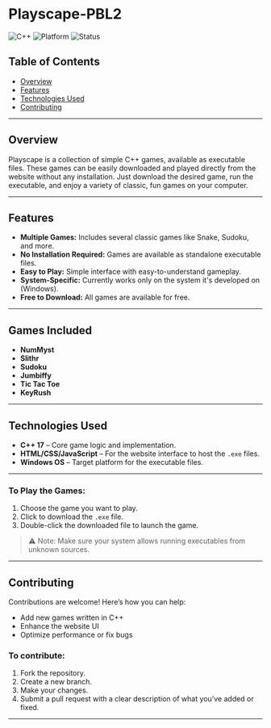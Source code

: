 # Playscape-PBL2

![C++](https://img.shields.io/badge/C++-17-blue?logo=cplusplus)
![Platform](https://img.shields.io/badge/Platform-Windows-lightgrey)
![Status](https://img.shields.io/badge/Status-Active-brightgreen)

## Table of Contents

- [Overview](#overview)
- [Features](#features)
- [Technologies Used](#technologies-used)
- [Contributing](#contributing)

---

## Overview
Playscape is a collection of simple C++ games, available as executable files. These games can be easily downloaded and played directly from the website without any installation. Just download the desired game, run the executable, and enjoy a variety of classic, fun games on your computer.

---

## Features

- **Multiple Games:** Includes several classic games like Snake, Sudoku, and more.
- **No Installation Required:** Games are available as standalone executable files.
- **Easy to Play:** Simple interface with easy-to-understand gameplay.
- **System-Specific:** Currently works only on the system it's developed on (Windows).
- **Free to Download:** All games are available for free.

---
## Games Included

- **NumMyst**
- **Slithr**
- **Sudoku**
- **Jumbiffy**
- **Tic Tac Toe**
- **KeyRush**

---

## Technologies Used

- **C++ 17** – Core game logic and implementation.
- **HTML/CSS/JavaScript** – For the website interface to host the `.exe` files.
- **Windows OS** – Target platform for the executable files.

---
### To Play the Games:
1. Choose the game you want to play.
2. Click to download the `.exe` file.
3. Double-click the downloaded file to launch the game.

> ⚠ Note: Make sure your system allows running executables from unknown sources.

---
## Contributing

Contributions are welcome! Here’s how you can help:

- Add new games written in C++
- Enhance the website UI
- Optimize performance or fix bugs

### To contribute:

1. Fork the repository.
2. Create a new branch.
3. Make your changes.
4. Submit a pull request with a clear description of what you’ve added or fixed.

---


